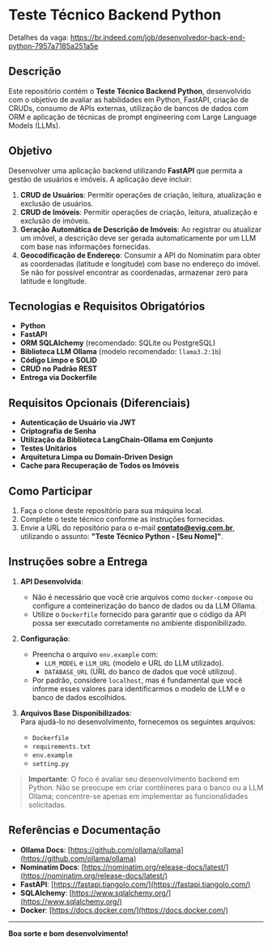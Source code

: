 # Teste Técnico Backend Python

Detalhes da vaga: https://br.indeed.com/job/desenvolvedor-back-end-python-7957a7185a251a5e

## Descrição

Este repositório contém o **Teste Técnico Backend Python**, desenvolvido com o objetivo de avaliar as habilidades em Python, FastAPI, criação de CRUDs, consumo de APIs externas, utilização de bancos de dados com ORM e aplicação de técnicas de prompt engineering com Large Language Models (LLMs).

## Objetivo

Desenvolver uma aplicação backend utilizando **FastAPI** que permita a gestão de usuários e imóveis. A aplicação deve incluir:

1. **CRUD de Usuários**: Permitir operações de criação, leitura, atualização e exclusão de usuários.
2. **CRUD de Imóveis**: Permitir operações de criação, leitura, atualização e exclusão de imóveis.
3. **Geração Automática de Descrição de Imóveis**: Ao registrar ou atualizar um imóvel, a descrição deve ser gerada automaticamente por um LLM com base nas informações fornecidas.
4. **Geocodificação de Endereço**: Consumir a API do Nominatim para obter as coordenadas (latitude e longitude) com base no endereço do imóvel. Se não for possível encontrar as coordenadas, armazenar zero para latitude e longitude.

## Tecnologias e Requisitos Obrigatórios

- **Python**
- **FastAPI**
- **ORM SQLAlchemy** (recomendado: SQLite ou PostgreSQL)
- **Biblioteca LLM Ollama** (modelo recomendado: `llama3.2:1b`)
- **Código Limpo e SOLID**
- **CRUD no Padrão REST**
- **Entrega via Dockerfile**

## Requisitos Opcionais (Diferenciais)

- **Autenticação de Usuário via JWT**
- **Criptografia de Senha**
- **Utilização da Biblioteca LangChain-Ollama em Conjunto**
- **Testes Unitários**
- **Arquitetura Limpa ou Domain-Driven Design**
- **Cache para Recuperação de Todos os Imóveis**

## Como Participar  

1. Faça o clone deste repositório para sua máquina local.  
2. Complete o teste técnico conforme as instruções fornecidas.  
3. Envie a URL do repositório para o e-mail **contato@evig.com.br**, utilizando o assunto: **"Teste Técnico Python - [Seu Nome]"**.

## Instruções sobre a Entrega  

1. **API Desenvolvida**:  
   - Não é necessário que você crie arquivos como `docker-compose` ou configure a conteinerização do banco de dados ou da LLM Ollama.  
   - Utilize o `Dockerfile` fornecido para garantir que o código da API possa ser executado corretamente no ambiente disponibilizado.  

2. **Configuração**:  
   - Preencha o arquivo `env.example` com:  
     - `LLM_MODEL` e `LLM_URL` (modelo e URL do LLM utilizado).  
     - `DATABASE_URL` (URL do banco de dados que você utilizou).  
   - Por padrão, considere `localhost`, mas é fundamental que você informe esses valores para identificarmos o modelo de LLM e o banco de dados escolhidos.  

3. **Arquivos Base Disponibilizados**:  
   Para ajudá-lo no desenvolvimento, fornecemos os seguintes arquivos:  
   - `Dockerfile`  
   - `requirements.txt`  
   - `env.example`  
   - `setting.py`  

> **Importante**: O foco é avaliar seu desenvolvimento backend em Python. Não se preocupe em criar contêineres para o banco ou a LLM Ollama; concentre-se apenas em implementar as funcionalidades solicitadas.  

## Referências e Documentação

- **Ollama Docs**: [https://github.com/ollama/ollama](https://github.com/ollama/ollama)
- **Nominatim Docs**: [https://nominatim.org/release-docs/latest/](https://nominatim.org/release-docs/latest/)
- **FastAPI**: [https://fastapi.tiangolo.com/](https://fastapi.tiangolo.com/)
- **SQLAlchemy**: [https://www.sqlalchemy.org/](https://www.sqlalchemy.org/)
- **Docker**: [https://docs.docker.com/](https://docs.docker.com/)

---

**Boa sorte e bom desenvolvimento!**
